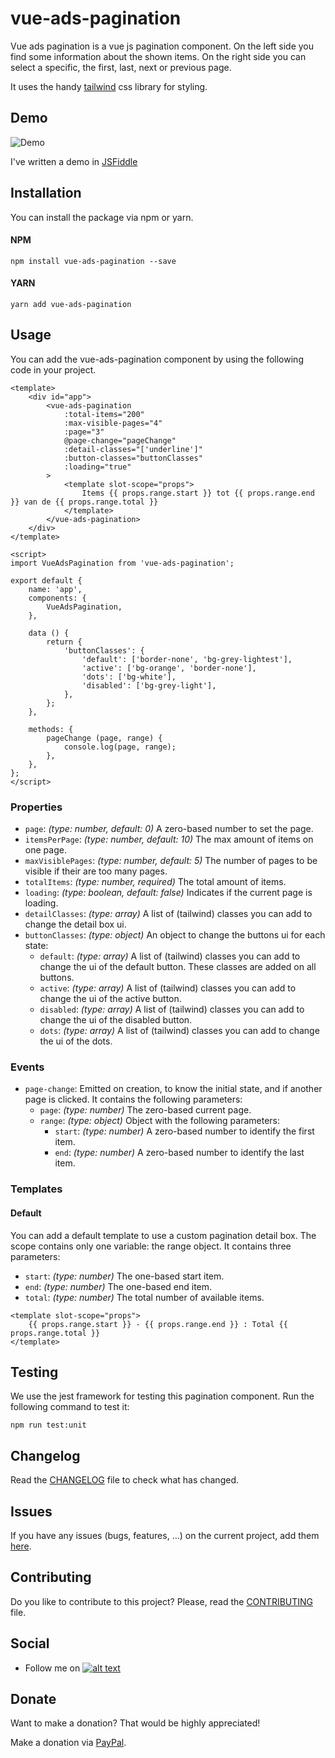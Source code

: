 # vue-ads-pagination

Vue ads pagination is a vue js pagination component. 
On the left side you find some information about the shown items.
On the right side you can select a specific, the first, last, next or previous page.

It uses the handy
[tailwind](https://tailwindcss.com/docs/what-is-tailwind/) css library for styling.

## Demo

![Demo](https://media.giphy.com/media/1AfMQogZf9Y5ci8ck3/giphy.gif)

I've written a demo in [JSFiddle](https://jsfiddle.net/arnedesmedt/18n9k6vm)

## Installation

You can install the package via npm or yarn.

#### NPM

```npm install vue-ads-pagination --save```

#### YARN

```yarn add vue-ads-pagination```

## Usage

You can add the vue-ads-pagination component by using the following code in your project.

```vue
<template>
    <div id="app">
        <vue-ads-pagination
            :total-items="200"
            :max-visible-pages="4"
            :page="3"
            @page-change="pageChange"
            :detail-classes="['underline']"
            :button-classes="buttonClasses"
            :loading="true"
        >
            <template slot-scope="props">
                Items {{ props.range.start }} tot {{ props.range.end }} van de {{ props.range.total }}
            </template>
        </vue-ads-pagination>
    </div>
</template>

<script>
import VueAdsPagination from 'vue-ads-pagination';

export default {
    name: 'app',
    components: {
        VueAdsPagination,
    },

    data () {
        return {
            'buttonClasses': {
                'default': ['border-none', 'bg-grey-lightest'],
                'active': ['bg-orange', 'border-none'],
                'dots': ['bg-white'],
                'disabled': ['bg-grey-light'],
            },
        };
    },

    methods: {
        pageChange (page, range) {
            console.log(page, range);
        },
    },
};
</script>
```

### Properties

- `page`: *(type: number, default: 0)* A zero-based number to set the page.
- `itemsPerPage`: *(type: number, default: 10)* The max amount of items on one page.
- `maxVisiblePages`: *(type: number, default: 5)* The number of pages to be visible if their are too many pages.
- `totalItems`: *(type: number, required)* The total amount of items.
- `loading`: *(type: boolean, default: false)* Indicates if the current page is loading.
- `detailClasses`: *(type: array)* A list of (tailwind) classes you can add to change the detail box ui.
- `buttonClasses`: *(type: object)* An object to change the buttons ui for each state:
    - `default`: *(type: array)* A list of (tailwind) classes you can add to change the ui of the default button. These classes are added on all buttons.
    - `active`: *(type: array)* A list of (tailwind) classes you can add to change the ui of the active button.
    - `disabled`: *(type: array)* A list of (tailwind) classes you can add to change the ui of the disabled button.
    - `dots`: *(type: array)* A list of (tailwind) classes you can add to change the ui of the dots.

### Events

- `page-change`: Emitted on creation, to know the initial state, and if another page is clicked. It contains the following parameters:
    - `page`: *(type: number)* The zero-based current page.
    - `range`: *(type: object)* Object with the following parameters:
        - `start`: *(type: number)* A zero-based number to identify the first item.
        - `end`: *(type: number)* A zero-based number to identify the last item.
        
### Templates

#### Default

You can add a default template to use a custom pagination detail box.
The scope contains only one variable: the range object. It contains three parameters:

- `start`: *(type: number)* The one-based start item.
- `end`: *(type: number)* The one-based end item.
- `total`: *(type: number)* The total number of available items.

```vue
<template slot-scope="props">
    {{ props.range.start }} - {{ props.range.end }} : Total {{ props.range.total }}
</template>
```

## Testing

We use the jest framework for testing this pagination component. Run the following command to test it:

```
npm run test:unit
```

## Changelog

Read the [CHANGELOG](CHANGELOG.md) file to check what has changed.

## Issues

If you have any issues (bugs, features, ...) on the current project, add them [here](https://gitlab.com/arnedesmedt/vue-ads-pagination/issues/new).

## Contributing

Do you like to contribute to this project? Please, read the [CONTRIBUTING](CONTRIBUTING.md) file.

## Social

[1]: http://www.twitter.com/arnesmedt
[1.1]: http://i.imgur.com/wWzX9uB.png (@ArneSmedt)
 - Follow me on [![alt text][1.1]][1]
 
## Donate

Want to make a donation? 
That would be highly appreciated!

Make a donation via [PayPal](https://www.paypal.me/arnedesmedt).
